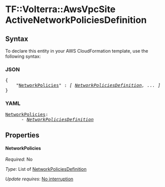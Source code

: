 # TF::Volterra::AwsVpcSite ActiveNetworkPoliciesDefinition

## Syntax

To declare this entity in your AWS CloudFormation template, use the following syntax:

### JSON

<pre>
{
    "<a href="#networkpolicies" title="NetworkPolicies">NetworkPolicies</a>" : <i>[ <a href="networkpoliciesdefinition.md">NetworkPoliciesDefinition</a>, ... ]</i>
}
</pre>

### YAML

<pre>
<a href="#networkpolicies" title="NetworkPolicies">NetworkPolicies</a>: <i>
      - <a href="networkpoliciesdefinition.md">NetworkPoliciesDefinition</a></i>
</pre>

## Properties

#### NetworkPolicies

_Required_: No

_Type_: List of <a href="networkpoliciesdefinition.md">NetworkPoliciesDefinition</a>

_Update requires_: [No interruption](https://docs.aws.amazon.com/AWSCloudFormation/latest/UserGuide/using-cfn-updating-stacks-update-behaviors.html#update-no-interrupt)

